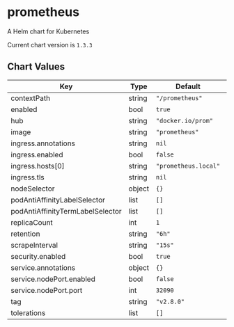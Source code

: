 prometheus
==========
A Helm chart for Kubernetes

Current chart version is `1.3.3`





## Chart Values

| Key | Type | Default | Description |
|-----|------|---------|-------------|
| contextPath | string | `"/prometheus"` |  |
| enabled | bool | `true` |  |
| hub | string | `"docker.io/prom"` |  |
| image | string | `"prometheus"` |  |
| ingress.annotations | string | `nil` |  |
| ingress.enabled | bool | `false` |  |
| ingress.hosts[0] | string | `"prometheus.local"` |  |
| ingress.tls | string | `nil` |  |
| nodeSelector | object | `{}` |  |
| podAntiAffinityLabelSelector | list | `[]` |  |
| podAntiAffinityTermLabelSelector | list | `[]` |  |
| replicaCount | int | `1` |  |
| retention | string | `"6h"` |  |
| scrapeInterval | string | `"15s"` |  |
| security.enabled | bool | `true` |  |
| service.annotations | object | `{}` |  |
| service.nodePort.enabled | bool | `false` |  |
| service.nodePort.port | int | `32090` |  |
| tag | string | `"v2.8.0"` |  |
| tolerations | list | `[]` |  |
